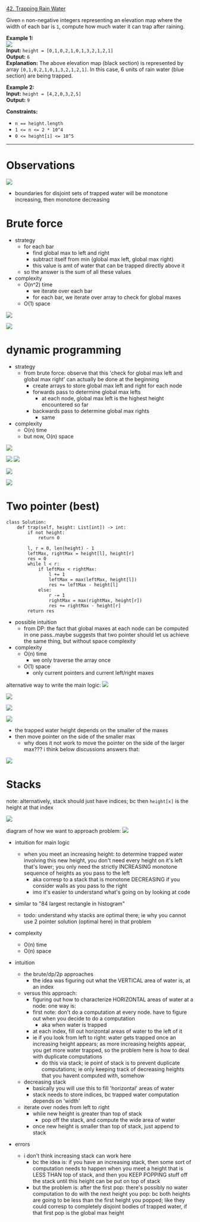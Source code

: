 [42. Trapping Rain Water](https://leetcode.com/problems/trapping-rain-water/)

Given `n` non-negative integers representing an elevation map where the width of each bar is `1`, compute how much water it can trap after raining.

**Example 1:**  
![](../!assets/attachments/Pasted%20image%2020240224212822.png)  
**Input:** `height = [0,1,0,2,1,0,1,3,2,1,2,1]`  
**Output:** `6`  
**Explanation:** The above elevation map (black section) is represented by array `[0,1,0,2,1,0,1,3,2,1,2,1]`. In this case, 6 units of rain water (blue section) are being trapped.

**Example 2:**  
**Input:** `height = [4,2,0,3,2,5]`  
**Output:** `9`  

**Constraints:**
- `n == height.length`
- `1 <= n <= 2 * 10^4`
- `0 <= height[i] <= 10^5`

---

# Observations

![](../!assets/attachments/Pasted%20image%2020240226092147.png)

- boundaries for disjoint sets of trapped water will be monotone increasing, then monotone decreasing



# Brute force
- strategy
	- for each bar
		- find global max to left and right
		- subtract itself from min (global max left, global max right)
		- this value is amt of water that can be trapped directly above it
	- so the answer is the sum of all these values
- complexity
	- O(n^2) time
		- we iterate over each bar
		- for each bar, we iterate over array to check for global maxes
	- O(1) space

![](../!assets/attachments/Pasted%20image%2020240226085452.png)

![](../!assets/attachments/Pasted%20image%2020240226085439.png)





# dynamic programming
- strategy
	- from brute force: observe that this 'check for global max left and global max right' can actually be done at the beginning
		- create arrays to store global max left and right for each node
		- forwards pass to determine global max lefts
			- at each node, global max left is the highest height encountered so far
		- backwards pass to determine global max rights
			- same
- complexity
	- O(n) time
	- but now, O(n) space

![](../!assets/attachments/Pasted%20image%2020240226091813.png)

![](../!assets/attachments/Pasted%20image%2020240226092308.png)
![](../!assets/attachments/Pasted%20image%2020240226092331.png)

![](../!assets/attachments/Pasted%20image%2020240226092520.png)


![](../!assets/attachments/Pasted%20image%2020240226092623.png)











# Two pointer (best)

```
class Solution:
    def trap(self, height: List[int]) -> int:
        if not height:
            return 0

        l, r = 0, len(height) - 1
        leftMax, rightMax = height[l], height[r]
        res = 0
        while l < r:
            if leftMax < rightMax:
                l += 1
                leftMax = max(leftMax, height[l])
                res += leftMax - height[l]
            else:
                r -= 1
                rightMax = max(rightMax, height[r])
                res += rightMax - height[r]
        return res
```

- possible intuition
	- from DP: the fact that global maxes at each node can be computed in one pass..maybe suggests that two pointer should let us achieve the same thing, but without space complexity
- complexity
	- O(n) time
		- we only traverse the array once
	- O(1) space
		- only current pointers and current left/right maxes


alternative way to write the main logic:
![](../!assets/attachments/Pasted%20image%2020240226111018.png)




![](../!assets/attachments/Pasted%20image%2020240226005507.png)


![](../!assets/attachments/Pasted%20image%2020240226111344.png)


![](../!assets/attachments/Pasted%20image%2020240226005514.png)


- the trapped water height depends on the smaller of the maxes
- then move pointer on the side of the smaller max
	- why does it not work to move the pointer on the side of the larger max??? i think below discussions answers that:


![](../!assets/attachments/Pasted%20image%2020240226010100.png)







# Stacks


note: alternatively, stack should just have indices; bc then `height[x]` is the height at that index

![](../!assets/attachments/Pasted%20image%2020240226113644.png)



diagram of how we want to approach problem:
![](../!assets/attachments/Pasted%20image%2020240226115903.png)


- intuition for main logic
	- when you meet an increasing height: to determine trapped water involving this new height, you don't need every height on it's left that's lower; you only need the strictly INCREASING monotone sequence of heights as you pass to the left
		- aka corresp to a stack that is monotone DECREASING if you consider walls as you pass to the right
		- imo it's easier to understand what's going on by looking at code


- similar to "84 largest rectangle in histogram"
	- todo: understand why stacks are optimal there; ie why you cannot use 2 pointer solution (optimal here) in that problem
- complexity
	- O(n) time
	- O(n) space
- intuition
	- the brute/dp/2p approaches
		- the idea was figuring out what the VERTICAL area of water is, at an index
	- versus this approach:
		- figuring out how to characterize HORIZONTAL areas of water at a node: one way is:
		- first note: don't do a computation at every node. have to figure out when you decide to do a computation
			- aka when water is trapped
		- at each index, fill out horizontal areas of water to the left of it
		- ie if you look from left to right: water gets trapped once an increasing height appears; as more increasing heights appear, you get more water trapped, so the problem here is how to deal with duplicate computations
			- do this via stack; ie point of stack is to prevent duplicate computations; ie only keeping track of decreasing heights that you havent computed with, somehow
	- decreasing stack
		- basically you will use this to fill 'horizontal' areas of water
		- stack needs to store indices, bc trapped water computation depends on 'width'
	- iterate over nodes from left to right
		- while new height is greater than top of stack
			- pop off the stack, and compute the wide area of water
		- once new height is smaller than top of stack, just append to stack
- errors
	- i don't think increasing stack can work here
		- bc the idea is: if you have an increasing stack, then some sort of computation needs to happen when you meet a height that is LESS THAN top of stack, and then you KEEP POPPING stuff off the stack until this height can be put on top of stack
		- but the problem is: after the first pop: there's possibly no water computation to do with the next height you pop: bc both heights are going to be less than the first height you popped; like they could corresp to completely disjoint bodies of trapped water, if that first pop is the global max height


